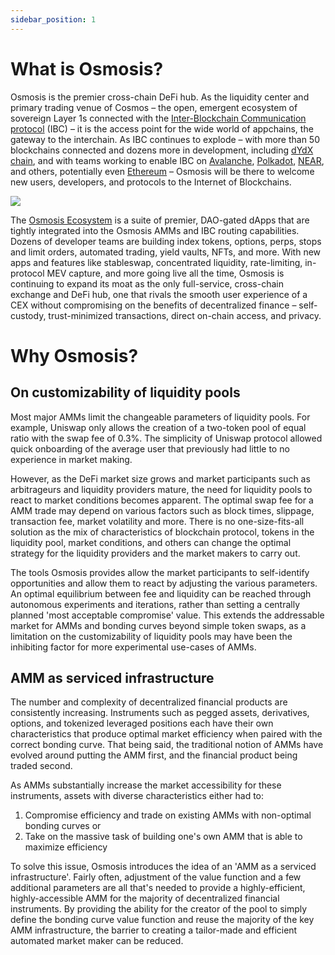 ```yaml
---
sidebar_position: 1
---
```

# What is Osmosis?

Osmosis is the premier cross-chain DeFi hub. As the liquidity center and primary trading venue of Cosmos – the open, emergent ecosystem of sovereign Layer 1s connected with the [Inter-Blockchain Communication protocol](https://ibcprotocol.org/) (IBC) – it is the access point for the wide world of appchains, the gateway to the interchain.
As IBC continues to explode – with more than 50 blockchains connected and dozens more in development, including [dYdX chain](https://dydx.exchange/blog/dydx-chain), and with teams working to enable IBC on [Avalanche](https://www.landslide.network/), [Polkadot](https://docs.composable.finance/products/centauri-overview/), [NEAR](https://medium.com/composable-finance/near-foundation-issues-grant-to-composable-for-extending-ibc-to-near-via-the-centauri-bridge-e1d6c291ffb8), and others, potentially even [Ethereum](https://ethresear.ch/t/bringing-ibc-to-ethereum-using-zk-snarks/13634) – Osmosis will be there to welcome new users, developers, and protocols to the Internet of Blockchains.

![](../../assets/welcome.png)

The [Osmosis Ecosystem](https://osmosis.zone/ecosystem) is a suite of premier, DAO-gated dApps that are tightly integrated into the Osmosis AMMs and IBC routing capabilities. Dozens of developer teams are building index tokens, options, perps, stops and limit orders, automated trading, yield vaults, NFTs, and more.
With new apps and features like stableswap, concentrated liquidity, rate-limiting, in-protocol MEV capture, and more going live all the time, Osmosis is continuing to expand its moat as the only full-service, cross-chain exchange and DeFi hub, one that rivals the smooth user experience of a CEX without compromising on the benefits of decentralized finance – self-custody, trust-minimized transactions, direct on-chain access, and privacy.


# Why Osmosis?

## On customizability of liquidity pools
Most major AMMs limit the changeable parameters of liquidity pools. For example, Uniswap only allows the creation of a two-token pool of equal ratio with the swap fee of 0.3%. The simplicity of Uniswap protocol allowed quick onboarding of the average user that previously had little to no experience in market making.

However, as the DeFi market size grows and market participants such as arbitrageurs and liquidity providers mature, the need for liquidity pools to react to market conditions becomes apparent. The optimal swap fee for a AMM trade may depend on various factors such as block times, slippage, transaction fee, market volatility and more. There is no one-size-fits-all solution as the mix of characteristics of blockchain protocol, tokens in the liquidity pool, market conditions, and others can change the optimal strategy for the liquidity providers and the market makers to carry out.

The tools Osmosis provides allow the market participants to self-identify opportunities and allow them to react by adjusting the various parameters. An optimal equilibrium between fee and liquidity can be reached through autonomous experiments and iterations, rather than setting a centrally planned 'most acceptable compromise' value. This extends the addressable market for AMMs and bonding curves beyond simple token swaps, as a limitation on the customizability of liquidity pools may have been the inhibiting factor for more experimental use-cases of AMMs.

## AMM as serviced infrastructure
The number and complexity of decentralized financial products are consistently increasing. Instruments such as pegged assets, derivatives, options, and tokenized leveraged positions each have their own characteristics that produce optimal market efficiency when paired with the correct bonding curve. That being said, the traditional notion of AMMs have evolved around putting the AMM first, and the financial product being traded second.

As AMMs substantially increase the market accessibility for these instruments, assets with diverse characteristics either had to:
1. Compromise efficiency and trade on existing AMMs with non-optimal bonding curves or
2. Take on the massive task of building one's own AMM that is able to maximize efficiency

To solve this issue, Osmosis introduces the idea of an 'AMM as a serviced infrastructure'. Fairly often, adjustment of the value function and a few additional parameters are all that's needed to provide a highly-efficient, highly-accessible AMM for the majority of decentralized financial instruments. By providing the ability for the creator of the pool to simply define the bonding curve value function and reuse the majority of the key AMM infrastructure, the barrier to creating a tailor-made and efficient automated market maker can be reduced.
